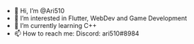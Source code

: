 - 👋 Hi, I’m @Ari510
- 👀 I’m interested in Flutter, WebDev and Game Development
- 🌱 I’m currently learning C++
- 📫 How to reach me: 
Discord: ari510#8984


